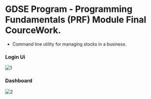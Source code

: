 # GDSE Program - Programming Fundamentals (PRF) Module Final CourceWork.

* Command line utility for managing stocks in a business. 

### Login Ui
![1](https://github.com/malintha-induwara/ijse-stock-management-system/assets/60071404/d923210f-5b0a-415e-b043-5cfeef0692bd)

### Dashboard
![2](https://github.com/malintha-induwara/ijse-stock-management-system/assets/60071404/2f1ef89e-0240-43e1-91c3-9336e7a3982e)
